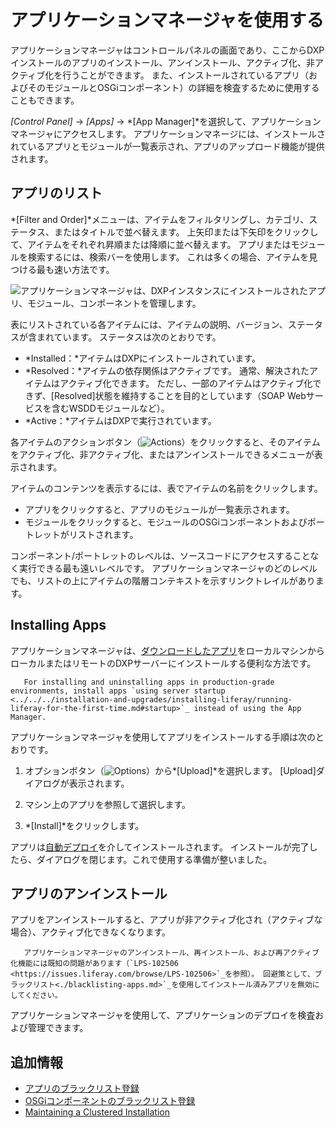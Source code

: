 # アプリケーションマネージャを使用する

アプリケーションマネージャはコントロールパネルの画面であり、ここからDXPインストールのアプリのインストール、アンインストール、アクティブ化、非アクティブ化を行うことができます。 また、インストールされているアプリ（およびそのモジュールとOSGiコンポーネント）の詳細を検査するために使用することもできます。

*[Control Panel]* → *[Apps]* → *[App Manager]*を選択して、アプリケーションマネージャにアクセスします。 アプリケーションマネージには、インストールされているアプリとモジュールが一覧表示され、アプリのアップロード機能が提供されます。

## アプリのリスト

*[Filter and Order]*メニューは、アイテムをフィルタリングし、カテゴリ、ステータス、またはタイトルで並べ替えます。 上矢印または下矢印をクリックして、アイテムをそれぞれ昇順または降順に並べ替えます。 アプリまたはモジュールを検索するには、検索バーを使用します。 これは多くの場合、アイテムを見つける最も速い方法です。

![アプリケーションマネージャは、DXPインスタンスにインストールされたアプリ、モジュール、コンポーネントを管理します。](./using-the-app-manager/images/01.png)

表にリストされている各アイテムには、アイテムの説明、バージョン、ステータスが含まれています。 ステータスは次のとおりです。

  - *Installed：*アイテムはDXPにインストールされています。
  - *Resolved：*アイテムの依存関係はアクティブです。 通常、解決されたアイテムはアクティブ化できます。 ただし、一部のアイテムはアクティブ化できず、[Resolved]状態を維持することを目的としています（SOAP Webサービスを含むWSDDモジュールなど）。
  - *Active：*アイテムはDXPで実行されています。

各アイテムのアクションボタン（![Actions](./using-the-app-manager/images/02.png)）をクリックすると、そのアイテムをアクティブ化、非アクティブ化、またはアンインストールできるメニューが表示されます。

アイテムのコンテンツを表示するには、表でアイテムの名前をクリックします。

  - アプリをクリックすると、アプリのモジュールが一覧表示されます。
  - モジュールをクリックすると、モジュールのOSGiコンポーネントおよびポートレットがリストされます。

コンポーネント/ポートレットのレベルは、ソースコードにアクセスすることなく実行できる最も遠いレベルです。 アプリケーションマネージャのどのレベルでも、リストの上にアイテムの階層コンテキストを示すリンクトレイルがあります。

## Installing Apps

アプリケーションマネージャは、[ダウンロードしたアプリ](../installing-apps/downloading-apps.md)をローカルマシンからローカルまたはリモートのDXPサーバーにインストールする便利な方法です。

``` important::
   For installing and uninstalling apps in production-grade environments, install apps `using server startup <../../../installation-and-upgrades/installing-liferay/running-liferay-for-the-first-time.md#startup>`_ instead of using the App Manager.
```

アプリケーションマネージャを使用してアプリをインストールする手順は次のとおりです。

1.  オプションボタン（![Options](./using-the-app-manager/images/03.png)）から*[Upload]*を選択します。 [Upload]ダイアログが表示されます。

2.  マシン上のアプリを参照して選択します。

3.  *[Install]*をクリックします。

アプリは[自動デプロイ](../installing-apps/installing-apps.md#installing-apps-via-the-file-system)を介してインストールされます。 インストールが完了したら、ダイアログを閉じます。これで使用する準備が整いました。

## アプリのアンインストール

アプリをアンインストールすると、アプリが非アクティブ化され（アクティブな場合）、アクティブ化できなくなります。

``` note::
   アプリケーションマネージャのアンインストール、再インストール、および再アクティブ化機能には既知の問題があります（`LPS-102506 <https://issues.liferay.com/browse/LPS-102506>`_を参照）。 回避策として、ブラックリスト<./blacklisting-apps.md>`_を使用してインストール済みアプリを無効にしてください。
```

アプリケーションマネージャを使用して、アプリケーションのデプロイを検査および管理できます。

## 追加情報

  - [アプリのブラックリスト登録](./blacklisting-apps.md)
  - [OSGiコンポーネントのブラックリスト登録](./blacklisting-osgi-components.md)
  - [Maintaining a Clustered Installation](../../../installation-and-upgrades/maintaining-a-liferay-dxp-installation/maintaining-clustered-installations/maintaining-clustered-installations.md)
